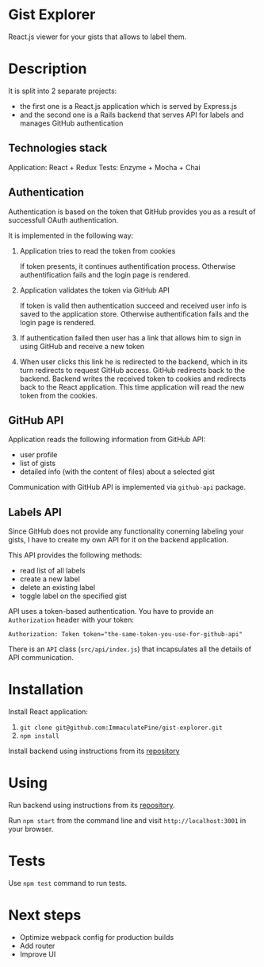 # Gist Explorer

React.js viewer for your gists that allows to label them.

# Description

It is split into 2 separate projects:

  * the first one is a React.js application which is served by Express.js
  * and the second one is a Rails backend that serves API for labels and manages GitHub authentication

## Technologies stack

Application: React + Redux
Tests: Enzyme + Mocha + Chai

## Authentication

Authentication is based on the token that GitHub provides you as a result of successfull OAuth authentication.

It is implemented in the following way:

1. Application tries to read the token from cookies

    If token presents, it continues authentification process.
    Otherwise authentification fails and the login page is rendered.

2. Application validates the token via GitHub API

    If token is valid then authentication succeed and received user info is saved to the application store.
    Otherwise authentification fails and the login page is rendered.

3. If authentication failed then user has a link that allows him to sign in using GitHub and receive a new token

4. When user clicks this link he is redirected to the backend, which in its turn redirects to request GitHub access. GitHub redirects back to the backend. Backend writes the received token to cookies and redirects back to the React application. This time application will read the new token from the cookies.

## GitHub API

Application reads the following information from GitHub API:

  * user profile
  * list of gists
  * detailed info (with the content of files) about a selected gist

Communication with GitHub API is implemented via `github-api` package.

## Labels API

Since GitHub does not provide any functionality conerning labeling your gists, I have to create my own API for it on the backend application.

This API provides the following methods:

  * read list of all labels
  * create a new label
  * delete an existing label
  * toggle label on the specified gist

API uses a token-based authentication. You have to provide an `Authorization` header with your token:

    Authorization: Token token="the-same-token-you-use-for-github-api"

There is an `API` class (`src/api/index.js`) that incapsulates all the details of API communication.

# Installation

Install React application:

1. `git clone git@github.com:ImmaculatePine/gist-explorer.git`
2. `npm install`

Install backend using instructions from its [repository](https://github.com/ImmaculatePine/gist-explorer-backend)

# Using

Run backend using instructions from its [repository](https://github.com/ImmaculatePine/gist-explorer-backend).

Run `npm start` from the command line and visit `http://localhost:3001` in your browser.

# Tests

Use `npm test` command to run tests.

# Next steps

* Optimize webpack config for production builds
* Add router
* Improve UI
